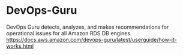 # DevOps-Guru

DevOps Guru detects, analyzes, and makes recommendations for operational issues for all Amazon RDS DB engines. \
https://docs.aws.amazon.com/devops-guru/latest/userguide/how-it-works.html

